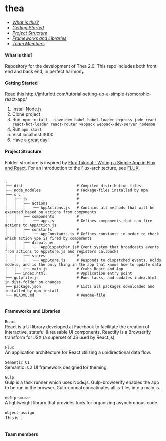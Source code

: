 # thea


<ul>
  <li><em><a href="#what-is-this">What is this?</a></em></li>
  <li><em><a href="#getting-started">Getting Started</a></em></li>
  <li><em><a href="#project-structure">Project Structure</a></em></li>
  <li><em><a href="#frameworks-and-libraries">Frameworks and Libraries</a></em></li>
  <li><em><a href="#team-members">Team Members</a></em></li>
</ul>

<h4 name="what-is-this">What is this?</h4>
Repository for the development of Thea 2.0. This repo includes both front end and back end, in perfect harmony.


<h4 name="getting-started">Getting Started</h4>
Read this http://jmfurlott.com/tutorial-setting-up-a-simple-isomorphic-react-app/

<ol>
  <li>Install <a href="https://nodejs.org"> Node.js</a> </li>
  <li>Clone project</li>
  <li>Run: <code>npm install --save-dev babel babel-loader express jade react react-hot-loader react-router webpack webpack-dev-server nodemon</code></li>
  <li>Run <code>npm start</code></li>
  <li>Visit localhost:3000</li>
  <li>Have a great day!</li>
</ol>

<h4 name="project-structure">Project Structure</h4>
Folder-structure is inspired by <a href="https://www.youtube.com/watch?v=o5E894TmHJg">Flux Tutorial - Writing a Simple App in Flux and React</a>. For an introduction to the Flux-architecture, see <a href="www.vg.no">FLUX</a>.

<pre>
<code>
.
├── dist                        # Compiled distribution files 
├── node_modules                # Package-files installed by npm
├── src                         # 
│   ├── js                      # 
│   │   ├── actions             # 
|   │   │   ├── AppActions.js   # Contains all methods that will be executed based on actions from components
│   │   ├── components          # 
|   │   │   ├── app.js          # Defines components that can fire actions to AppAction.js
│   │   ├── constants           # 
|   │   │   ├── AppConstants.js # Defines constants in order to check which actionType is fired by components
│   │   ├── dispatcher          # 
|   │   │   ├── AppDispatcher.js# Event system that broadcasts events from actions to AppStore.js and registers callbacks
│   │   ├── stores              # 
|   │   │   ├── AppStore.js     # Responds to dispatched events. Holds models, and is the only thing in the app that knows how to update data
│   │   ├── main.js             # Grabs React and App
│   ├── index.html              # Application entry point
├── gulpfile.js                 # Runs tasks, and updates index.html in dist-folder on changes
├── package.json                # Lists all packages downloaded and installed by npm install
└── README.md                   # Readme-file
</code>
</pre>



<h4 name="frameworks-and-libraries">Frameworks and Libraries</h4>
  <code>React</code><br>
  React is a UI library developed at Facebook to facilitate the creation of interactive, stateful & reusable UI components.
  Reactify is a Browserify transform for JSX (a superset of JS used by React.js)<br><br>
  <code>Flux</code><br>
  An application architecture for React utilizing a unidirectional data flow.<br><br>
  <code>Semantic UI</code><br>
  Semantic is a UI framework designed for theming.<br><br>
  <code>Gulp</code><br>
  Gulp is a task runner which uses Node.js. Gulp-browserify enables the app to be run in the browser. Gulp-concat concatinates all js-files into a main.js. <br><br>
  <code>es6-promise</code><br>
  A lightweight library that provides tools for organizing asynchronous code.<br><br>
  <code>object-assign</code><br>
  This is...<br><br>

<h4 name="team-members">Team members</h4>


